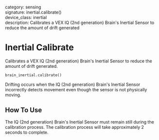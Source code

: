 category: sensing  
signature: inertial.calibrate()  
device_class: inertial  
description: Calibrates a VEX IQ (2nd generation) Brain's Inertial Sensor to reduce the amount of drift generated  

# Inertial Calibrate

Calibrates a VEX IQ (2nd generation) Brain's Inertial Sensor to reduce the amount of drift generated.

```python
brain_inertial.calibrate()
```

Drifting occurs when the IQ (2nd generation) Brain's Inertial Sensor incorrectly detects movement even though the sensor is not physically moving.

## How To Use

The IQ (2nd generation) Brain's Inertial Sensor must remain still during the calibration process. The calibration process will take approximately 2 seconds to complete.


<advanced>
</advanced>
